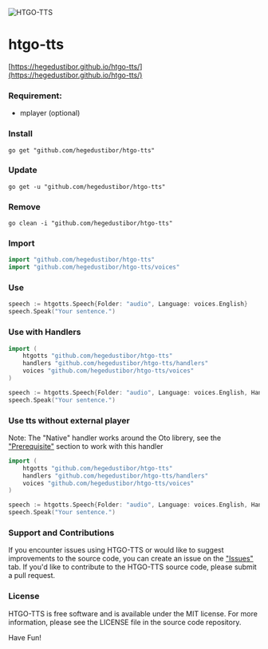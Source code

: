 ![HTGO-TTS](https://banners.beyondco.de/HTGO-TTS.png?theme=light&packageManager=&packageName=go+get+%22github.com%2Fhegedustibor%2Fhtgo-tts%22&pattern=bamboo&style=style_1&description=Text+to+Speech+Package+for+GoLang&md=1&showWatermark=0&fontSize=100px&images=volume-up)

# htgo-tts
[https://hegedustibor.github.io/htgo-tts/](https://hegedustibor.github.io/htgo-tts/)

### Requirement:
- mplayer (optional)

### Install
```
go get "github.com/hegedustibor/htgo-tts"
```

### Update
```
go get -u "github.com/hegedustibor/htgo-tts"
```

### Remove
```
go clean -i "github.com/hegedustibor/htgo-tts"
```

### Import
```go
import "github.com/hegedustibor/htgo-tts"
import "github.com/hegedustibor/htgo-tts/voices"
```

### Use
```go
speech := htgotts.Speech{Folder: "audio", Language: voices.English}
speech.Speak("Your sentence.")
```

### Use with Handlers
```go
import (
    htgotts "github.com/hegedustibor/htgo-tts"
    handlers "github.com/hegedustibor/htgo-tts/handlers"
    voices "github.com/hegedustibor/htgo-tts/voices"
)

speech := htgotts.Speech{Folder: "audio", Language: voices.English, Handler: &handlers.MPlayer{}}
speech.Speak("Your sentence.")
```

### Use tts without external player

Note: The "Native" handler works around the Oto librery, see the ["Prerequisite"](https://github.com/hajimehoshi/oto/blob/main/README.md#prerequisite) section to work with this handler 

```go
import (
    htgotts "github.com/hegedustibor/htgo-tts"
    handlers "github.com/hegedustibor/htgo-tts/handlers"
    voices "github.com/hegedustibor/htgo-tts/voices"
)

speech := htgotts.Speech{Folder: "audio", Language: voices.English, Handler: &handlers.Native{}}
speech.Speak("Your sentence.")
```

### Support and Contributions

If you encounter issues using HTGO-TTS or would like to suggest improvements to the source code, you can create an issue on the ["Issues"](https://github.com/hegedustibor/htgo-tts/issues) tab. If you'd like to contribute to the HTGO-TTS source code, please submit a pull request.

### License

HTGO-TTS is free software and is available under the MIT license. For more information, please see the LICENSE file in the source code repository.

Have Fun!
